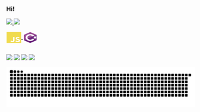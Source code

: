 ### Hi!

<div>
  <a href="https://github.com/iamshift">
  <img height="180em" src="https://github-readme-stats.vercel.app/api?username=iamshift&show_icons=true&theme=dark&include_all_commits=true&count_private=false"/>
  <img height="180em" src="https://github-readme-stats.vercel.app/api/top-langs/?username=iamshift&layout=compact&langs_count=7&theme=dark"/>
</div>
<div style="display: inline_block"><br>
  <img align="center" alt="Rafa-Js" height="30" width="40" src="https://raw.githubusercontent.com/devicons/devicon/master/icons/javascript/javascript-plain.svg">
  <img align="center" alt="Rafa-Csharp" height="30" width="40" src="https://raw.githubusercontent.com/devicons/devicon/master/icons/csharp/csharp-original.svg">
</div>
  
  ##
  
  <div> 
  <a href="https://www.instagram.com/gameswithatwist/" target="_blank"><img src="https://img.shields.io/badge/-Instagram-%23E4405F?style=for-the-badge&logo=instagram&logoColor=white" target="_blank"></a>
 <a href="https://discord.gg/npv3RtKFzx" target="_blank"><img src="https://img.shields.io/badge/Discord-7289DA?style=for-the-badge&logo=discord&logoColor=white" target="_blank"></a> 
  <a href ="https://twitter.com/iamshift_"><img src="https://img.shields.io/badge/Twitter-1DA1F2?style=for-the-badge&logo=twitter&logoColor=white" target="_blank"></a>
  <a href ="https://jopires.itch.io"><img src="https://img.shields.io/badge/Itch.io-FA5C5C?style=for-the-badge&logo=itch.io&logoColor=white" target="_blank"></a>
 
  ![Snake animation](https://github.com/iamshift/iamshift/blob/output/github-contribution-grid-snake.svg)
 
</div>

